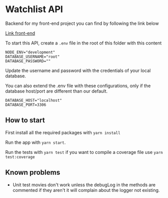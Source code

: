 # Watchlist API

Backend for my front-end project you can find by following the link below

[Link front-end](https://github.com/Bobobaal/Frontend-project)

To start this API, create a `.env` file in the root of this folder with this content

```
NODE_ENV="development"
DATABASE_USERNAME="root"
DATABASE_PASSWORD=""
```

Update the username and password with the credentials of your local database.

You can also extend the .env file with these configurations, only if the database host/port are different than our default.

```
DATABASE_HOST="localhost"
DATABASE_PORT=3306
```

## How to start
First install all the required packages with `yarn install`

Run the app with `yarn start`.

Run the tests with `yarn test` if you want to compile a coverage file use `yarn test:coverage`

## Known problems

* Unit test movies don't work unless the debugLog in the methods are commented if they aren't it will complain about the logger not existing.
